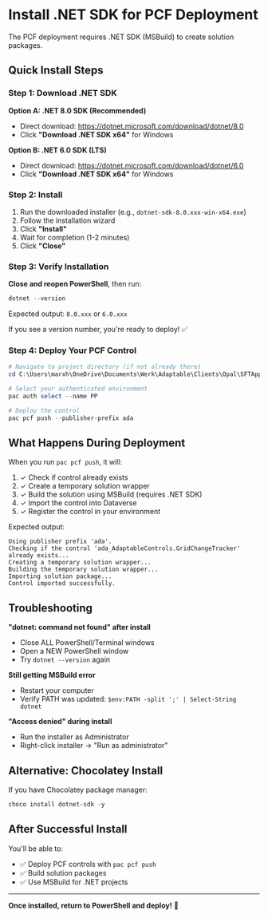 # Install .NET SDK for PCF Deployment

The PCF deployment requires .NET SDK (MSBuild) to create solution packages.

## Quick Install Steps

### Step 1: Download .NET SDK

**Option A: .NET 8.0 SDK (Recommended)**
- Direct download: https://dotnet.microsoft.com/download/dotnet/8.0
- Click **"Download .NET SDK x64"** for Windows

**Option B: .NET 6.0 SDK (LTS)**
- Direct download: https://dotnet.microsoft.com/download/dotnet/6.0
- Click **"Download .NET SDK x64"** for Windows

### Step 2: Install

1. Run the downloaded installer (e.g., `dotnet-sdk-8.0.xxx-win-x64.exe`)
2. Follow the installation wizard
3. Click **"Install"**
4. Wait for completion (1-2 minutes)
5. Click **"Close"**

### Step 3: Verify Installation

**Close and reopen PowerShell**, then run:

```powershell
dotnet --version
```

Expected output: `8.0.xxx` or `6.0.xxx`

If you see a version number, you're ready to deploy! ✅

### Step 4: Deploy Your PCF Control

```powershell
# Navigate to project directory (if not already there)
cd C:\Users\marxh\OneDrive\Documents\Werk\Adaptable\Clients\Opal\SFTApp\PCF\adaptable-custom-grid

# Select your authenticated environment
pac auth select --name PP

# Deploy the control
pac pcf push --publisher-prefix ada
```

## What Happens During Deployment

When you run `pac pcf push`, it will:

1. ✓ Check if control already exists
2. ✓ Create a temporary solution wrapper
3. ✓ Build the solution using MSBuild (requires .NET SDK)
4. ✓ Import the control into Dataverse
5. ✓ Register the control in your environment

Expected output:
```
Using publisher prefix 'ada'.
Checking if the control 'ada_AdaptableControls.GridChangeTracker' already exists...
Creating a temporary solution wrapper...
Building the temporary solution wrapper...
Importing solution package...
Control imported successfully.
```

## Troubleshooting

**"dotnet: command not found" after install**
- Close ALL PowerShell/Terminal windows
- Open a NEW PowerShell window
- Try `dotnet --version` again

**Still getting MSBuild error**
- Restart your computer
- Verify PATH was updated: `$env:PATH -split ';' | Select-String dotnet`

**"Access denied" during install**
- Run the installer as Administrator
- Right-click installer → "Run as administrator"

## Alternative: Chocolatey Install

If you have Chocolatey package manager:

```powershell
choco install dotnet-sdk -y
```

## After Successful Install

You'll be able to:
- ✅ Deploy PCF controls with `pac pcf push`
- ✅ Build solution packages
- ✅ Use MSBuild for .NET projects

---

**Once installed, return to PowerShell and deploy!** 🚀
